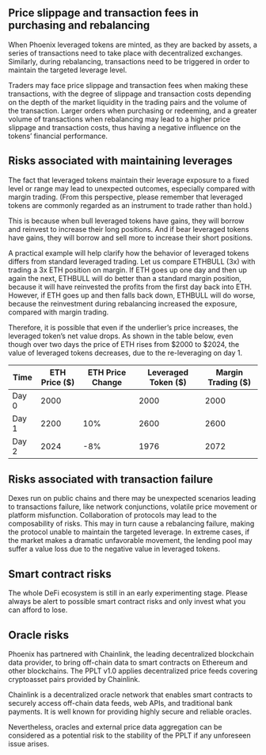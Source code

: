 ## Price slippage and transaction fees in purchasing and rebalancing
When Phoenix leveraged tokens are minted, as they are backed by assets, a series of transactions need to take place with decentralized exchanges. Similarly, during rebalancing, transactions need to be triggered in order to maintain the targeted leverage level.

Traders may face price slippage and transaction fees when making these transactions, with the degree of slippage and transaction costs depending on the depth of the market liquidity in the trading pairs and the volume of the transaction. Larger orders when purchasing or redeeming, and a greater volume of transactions when rebalancing may lead to a higher price slippage and transaction costs, thus having a negative influence on the tokens’ financial performance.

## Risks associated with maintaining leverages
The fact that leveraged tokens maintain their leverage exposure to a fixed level or range may lead to unexpected outcomes, especially compared with margin trading. (From this perspective, please remember that leveraged tokens are commonly regarded as an instrument to trade rather than hold.)

This is because when bull leveraged tokens have gains, they will borrow and reinvest to increase their long positions. And if bear leveraged tokens have gains, they will borrow and sell more to increase their short positions.

A practical example will help clarify how the behavior of leveraged tokens differs from standard leveraged trading. Let us compare ETHBULL (3x) with trading a 3x ETH position on margin. If ETH goes up one day and then up again the next, ETHBULL will do better than a standard margin position, because it will have reinvested the profits from the first day back into ETH. However, if ETH goes up and then falls back down, ETHBULL will do worse, because the reinvestment during rebalancing increased the exposure, compared with margin trading.

Therefore, it is possible that even if the underlier’s price increases, the leveraged token’s net value drops. As shown in the table below, even though over two days the price of ETH rises from $2000 to $2024, the value of leveraged tokens decreases, due to the re-leveraging on day 1.

|Time|ETH Price ($)|ETH Price Change|Leveraged Token ($)|Margin Trading ($)|
|---|---|---|---|---|
|Day 0|2000||2000|2000|
|Day 1|2200|10%|2600|2600|
|Day 2|2024|-8%|1976|2072|

## Risks associated with transaction failure
Dexes run on public chains and there may be unexpected scenarios leading to transactions failure, like network conjunctions, volatile price movement or platform misfunction. Collaboration of protocols may lead to the composability of risks. This may in turn cause a rebalancing failure, making the protocol unable to maintain the targeted leverage. In extreme cases, if the market makes a dramatic unfavorable movement, the lending pool may suffer a value loss due to the negative value in leveraged tokens.
## Smart contract risks
The whole DeFi ecosystem is still in an early experimenting stage. Please always be alert to possible smart contract risks and only invest what you can afford to lose.
## Oracle risks
Phoenix has partnered with Chainlink, the leading decentralized blockchain data provider, to bring off-chain data to smart contracts on Ethereum and other blockchains. The PPLT v1.0 applies decentralized price feeds covering cryptoasset pairs provided by Chainlink.

Chainlink is a decentralized oracle network that enables smart contracts to securely access off-chain data feeds, web APIs, and traditional bank payments. It is well known for providing highly secure and reliable oracles.

Nevertheless, oracles and external price data aggregation can be considered as a potential risk to the stability of the PPLT if any unforeseen issue arises.

